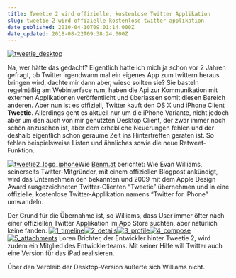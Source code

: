 ```yaml
---
title: Tweetie 2 wird offizielle, kostenlose Twitter Applikation
slug: tweetie-2-wird-offizielle-kostenlose-twitter-applikation
date_published: 2010-04-10T09:01:14.000Z
date_updated: 2018-08-22T09:38:24.000Z
---
```


[![tweetie_desktop](//picdump.thafaker.de/2010/04/tweetie_desktop-150x150.png)](http://picdump.thafaker.de/2010/04/tweetie_desktop.png)

Na, wer hätte das gedacht? Eigentlich hatte ich mich ja schon vor 2 Jahren gefragt, ob Twitter irgendwann mal ein eigenes App zum twittern heraus bringen wird, dachte mir dann aber, wieso sollten sie? Sie basteln regelmäßig am Webinterface rum, haben die Api zur Kommunikation mit externen Applikationen veröffentlicht und überlassen somit diesen Bereich anderen. Aber nun ist es offiziell, Twitter kauft den OS X und iPhone Client **Tweetie**. Allerdings geht es aktuell nur um die iPhone Variante, nicht jedoch aber um den auch von mir genutzten Desktop Client, der zwar immer noch schön anzusehen ist, aber dem erhebliche Neuerungen fehlen und der deshalb eigentlich schon geraume Zeit ins Hintertreffen geraten ist. So fehlen beispielsweise Listen und ähnliches sowie die neue Retweet-Funktion.

[![tweetie2_logo_iphone](//picdump.thafaker.de/2010/04/tweetie2_logo_iphone-150x150.jpg)](http://picdump.thafaker.de/2010/04/tweetie2_logo_iphone.jpg)Wie [Benm.at](http://www.benm.at/2010/04/10/offizielle-twitter-app-twitter-kauft-tweetie/) berichtet: Wie Evan Williams, seinerseits Twitter-Mitgründer, mit einem offiziellen Blogpost ankündigt, wird das Unternehmen den bekannten und 2009 mit dem Apple Design Award ausgezeichneten Twitter-Clienten “Tweetie” übernehmen und in eine offizielle, kostenlose Twitter-Applikation namens “Twitter for iPhone” umwandeln.

Der Grund für die Übernahme ist, so Williams, dass User immer öfter nach einer offiziellen Twitter Applikation im App Store suchten, aber natürlich keine fanden.
[![1_timeline](//picdump.thafaker.de/2010/04/1_timeline-150x150.png)](http://picdump.thafaker.de/2010/04/1_timeline.png)[![2_details](//picdump.thafaker.de/2010/04/2_details-150x150.png)](http://picdump.thafaker.de/2010/04/2_details.png)[![3_profile](//picdump.thafaker.de/2010/04/3_profile-150x150.png)](http://picdump.thafaker.de/2010/04/3_profile.png)[![4_compose](//picdump.thafaker.de/2010/04/4_compose-150x150.png)](http://picdump.thafaker.de/2010/04/4_compose.png)[![5_attachments](//picdump.thafaker.de/2010/04/5_attachments-150x150.png)](http://picdump.thafaker.de/2010/04/5_attachments.png)
Loren Brichter, der Entwickler hinter Tweetie 2, wird zudem ein Mitglied des Entwicklerteams. Mit seiner Hilfe will Twitter auch eine Version für das iPad realisieren.

Über den Verbleib der Desktop-Version äußerte sich Williams nicht.
